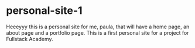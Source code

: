 # personal-site-1

Heeeyyy this is a personal site for me, paula, that will have a home page, an about page and a portfolio page. This is a first personal site for a project for Fullstack Academy. 